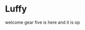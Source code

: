 # Luffy
welcome
gear five is here and it is op 
 
 
 
 
  
      
    
    
         
      
       
 
 
